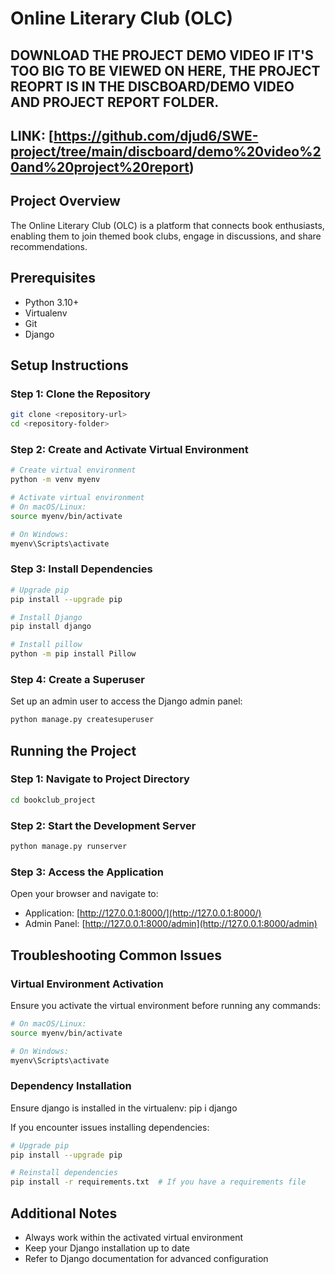 # Online Literary Club (OLC)

## DOWNLOAD THE PROJECT DEMO VIDEO IF IT'S TOO BIG TO BE VIEWED ON HERE, THE PROJECT REOPRT IS IN THE DISCBOARD/DEMO VIDEO AND PROJECT REPORT FOLDER.
## LINK: [https://github.com/djud6/SWE-project/tree/main/discboard/demo%20video%20and%20project%20report)

## Project Overview

The Online Literary Club (OLC) is a platform that connects book enthusiasts, enabling them to join themed book clubs, engage in discussions, and share recommendations.

## Prerequisites

- Python 3.10+
- Virtualenv
- Git
- Django


## Setup Instructions

### Step 1: Clone the Repository

```bash
git clone <repository-url>
cd <repository-folder>
```

### Step 2: Create and Activate Virtual Environment

```bash
# Create virtual environment
python -m venv myenv

# Activate virtual environment
# On macOS/Linux:
source myenv/bin/activate

# On Windows:
myenv\Scripts\activate
```

### Step 3: Install Dependencies

```bash
# Upgrade pip
pip install --upgrade pip

# Install Django
pip install django

# Install pillow
python -m pip install Pillow
```


### Step 4: Create a Superuser

Set up an admin user to access the Django admin panel:

```bash
python manage.py createsuperuser
```

## Running the Project

### Step 1: Navigate to Project Directory

```bash
cd bookclub_project
```

### Step 2: Start the Development Server

```bash
python manage.py runserver
```

### Step 3: Access the Application

Open your browser and navigate to:
- Application: [http://127.0.0.1:8000/](http://127.0.0.1:8000/)
- Admin Panel: [http://127.0.0.1:8000/admin](http://127.0.0.1:8000/admin)

## Troubleshooting Common Issues

### Virtual Environment Activation

Ensure you activate the virtual environment before running any commands:

```bash
# On macOS/Linux:
source myenv/bin/activate

# On Windows:
myenv\Scripts\activate
```

### Dependency Installation

Ensure django is installed in the virtualenv:
pip i django

If you encounter issues installing dependencies:

```bash
# Upgrade pip
pip install --upgrade pip

# Reinstall dependencies
pip install -r requirements.txt  # If you have a requirements file
```

## Additional Notes

- Always work within the activated virtual environment
- Keep your Django installation up to date
- Refer to Django documentation for advanced configuration



